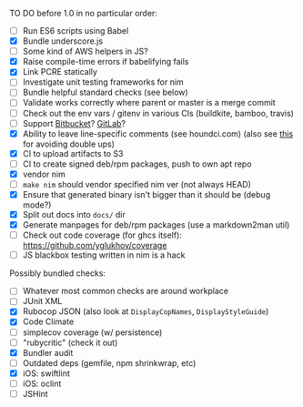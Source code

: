 
TO DO before 1.0 in no particular order:

- [ ] Run ES6 scripts using Babel
- [x] Bundle underscore.js
- [ ] Some kind of AWS helpers in JS?
- [x] Raise compile-time errors if babelifying fails
- [x] Link PCRE statically
- [ ] Investigate unit testing frameworks for nim
- [ ] Bundle helpful standard checks (see below)
- [ ] Validate works correctly where parent or master is a merge commit
- [ ] Check out the env vars / gitenv in various CIs (buildkite, bamboo, travis)
- [ ] Support [Bitbucket][bitbucket-api]? [GitLab][gitlab-api]?
- [x] Ability to leave line-specific comments (see houndci.com) (also see [this][no-double-up] for avoiding double ups)
- [x] CI to upload artifacts to S3
- [ ] CI to create signed deb/rpm packages, push to own apt repo
- [x] vendor nim
- [ ] `make nim` should vendor specified nim ver (not always HEAD)
- [x] Ensure that generated binary isn't bigger than it should be (debug mode?)
- [x] Split out docs into `docs/` dir
- [x] Generate manpages for deb/rpm packages (use a markdown2man util)
- [ ] Check out code coverage (for ghcs itself): https://github.com/yglukhov/coverage
- [ ] JS blackbox testing written in nim is a hack

[bitbucket-api]: https://confluence.atlassian.com/bitbucket/changesets-resource-296095208.html#changesetsResource-POSTanewcommentonachangeset
[gitlab-api]: https://github.com/gitlabhq/gitlabhq/blob/master/doc/api/commits.md#post-the-build-status-to-a-commit
[no-double-up]: https://github.com/houndci/hound/commit/abeca34b5fe1c27958389cdb6bcea244fdc5464f

Possibly bundled checks:
- [ ] Whatever most common checks are around workplace
- [ ] JUnit XML
- [x] Rubocop JSON (also look at `DisplayCopNames`, `DisplayStyleGuide`)
- [x] Code Climate
- [ ] simplecov coverage (w/ persistence)
- [ ] "rubycritic" (check it out)
- [x] Bundler audit
- [ ] Outdated deps (gemfile, npm shrinkwrap, etc)
- [x] iOS: swiftlint
- [ ] iOS: oclint
- [ ] JSHint
